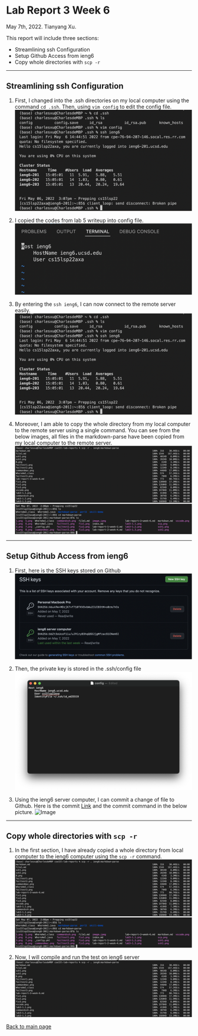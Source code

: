 # Lab Report 3 Week 6
May 7th, 2022. Tianyang Xu. 


This report will include three sections:
- Streamlining ssh Configuration
- Setup Github Access from ieng6
- Copy whole directories with `scp -r`

--- 

## Streamlining ssh Configuration
1. First, I changed into the .ssh directories on my local computer using the command `cd .ssh`. Then, using `vim config` to edit the config file. 
![Image](lab3-1.3.png)

2. I copied the codes from lab 5 writeup into config file.
![Image](lab3-1.2.png)

3. By entering the `ssh ieng6`, I can now connect to the remote server easily.
![Image](lab3-1.3.png)

4. Moreover, I am able to copy the whole directory from my local computer to the remote server using a single command. You can see from the below images, all files in the markdown-parse have been copied from my local computer to the remote server. 
![Image](lab3-1.5.png)
![Image](lab3-1.4.png)

---

## Setup Github Access from ieng6
1. First, here is the SSH keys stored on Github
![Image](lab3-2.2.png)

2. Then, the private key is stored in the .ssh/config file
![Image](lab3-2.1.png)

3. Using the ieng6 server computer, I can commit a change of file to Github. Here is the commit [Link](https://github.com/Char15Xu/markdown-parser/commit/018d1212d422a55b3ad1e5b3243ee647091567b8) and the commit command in the below picture. 
![Image](lab3-2.3.png)

---

## Copy whole directories with `scp -r`
1. In the first section, I have already copied a whole directory from local computer to the ieng6 computer using the `scp -r` command. 
![Image](lab3-1.5.png)
![Image](lab3-1.4.png)

2. Now, I will compile and run the test on ieng6 server
![Image](lab3-1.5.png)

[Back to main page](https://char15xu.github.io/cse15l-lab-reports/)